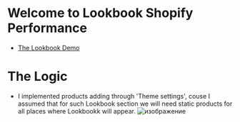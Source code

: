 # Welcome to Lookbook Shopify Performance

- [The Lookbook Demo](https://tt-kozak-group.myshopify.com/)

# The Logic
- I implemented products adding through 'Theme settings', couse I assumed that for such Lookbook section we will need static products for all places where Lookbookk will appear.
![изображение](https://user-images.githubusercontent.com/49589547/203274057-74563789-1373-461d-ad98-3847643623a7.png)
